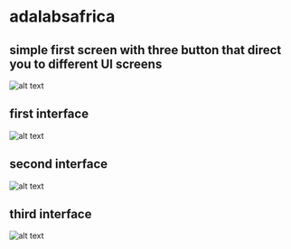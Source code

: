 # adalabsafrica

## simple first screen with three button that direct you to different UI screens

![alt text](first.jpg)

## first interface
![alt text](interface_one.jpg)

## second interface
![alt text](interface_two.jpg)

## third interface
![alt text](interface_three.jpg)

